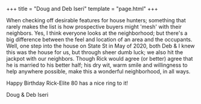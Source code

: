 +++
title = "Doug and Deb Iseri"
template = "page.html"
+++

When checking off desirable features for house hunters; something that rarely makes the list is how prospective buyers might 'mesh' with their neighbors. Yes, I think everyone looks at the neighborhood; but there's a big difference between the feel and location of an area and the occupants. Well, one step into the house on State St in May of 2020, both Deb & I knew this was the house for us, but through sheer dumb luck; we also hit the jackpot with our neighbors. Though Rick would agree (or better) agree that he is married to his better half; his dry wit, warm smile and willingness to help anywhere possible, make this a wonderful neighborhood, in all ways. 

Happy Birthday Rick-Elite 80 has a nice ring to it!

Doug & Deb Iseri
